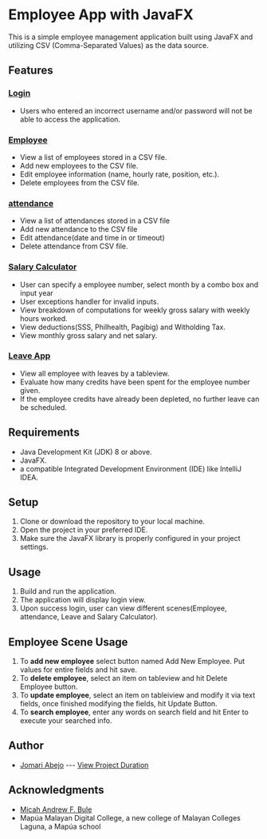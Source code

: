 # Employee App with JavaFX

This is a simple employee management application built using JavaFX and utilizing CSV (Comma-Separated Values) as the data source.

## Features
### [Login](docs/uiPictures/1loginview.png)
- Users who entered an incorrect username and/or password will not be able to access the application.

### [Employee](docs/uiPictures/2employeeview.png)
- View a list of employees stored in a CSV file.
- Add new employees to the CSV file.
- Edit employee information (name, hourly rate, position, etc.).
- Delete employees from the CSV file.
### [attendance](docs/uiPictures/3attendanceview.png)
- View a list of attendances stored in a CSV file
- Add new attendance to the CSV file
- Edit attendance(date and time in or timeout)
- Delete attendance from CSV file.
### [Salary Calculator](docs/uiPictures/5salaryview.png)
- User can specify a employee number, select month by a combo box and input year
- User exceptions handler for invalid inputs.
- View breakdown of computations for weekly gross salary with weekly hours worked.
- View deductions(SSS, Philhealth, Pagibig) and Witholding Tax.
- View monthly gross salary and net salary.
### [Leave App](docs/uiPictures/4leavesview.png)
- View all employee with leaves by a tableview. 
- Evaluate how many credits have been spent for the employee number given.
- If the employee credits have already been depleted, no further leave can be scheduled.

## Requirements

- Java Development Kit (JDK) 8 or above.
- JavaFX.
- a compatible Integrated Development Environment (IDE) like IntelliJ IDEA.

## Setup

1. Clone or download the repository to your local machine.
2. Open the project in your preferred IDE.
3. Make sure the JavaFX library is properly configured in your project settings.

## Usage

1. Build and run the application.
2. The application will display login view.
3. Upon success login, user can view different scenes(Employee, attendance, Leave and Salary Calculator).

## Employee Scene Usage
1. To <b>add new employee</b> select button named Add New Employee. Put values for entire fields and hit save.
2. To <b>delete employee</b>, select an item on tableview and hit Delete Employee button.
3. To <b>update employee</b>, select an item on tableiview and modify it via text fields, once finished modifying the fields, hit Update Button.
4. To <b>search employee</b>, enter any words on search field and hit Enter to execute your searched info.

## Author 
* [Jomari Abejo](https://www.instagram.com/reel/CuBs_WNNTjI/) --- [View Project Duration](https://wakatime.com/@jomariabejo/projects/hopwqjlntw?start=2023-07-22&end=2023-07-28)

## Acknowledgments 
* [Micah Andrew F. Bule](https://github.com/mabule-mmdc/)
* Mapúa Malayan Digital College, a new college of Malayan Colleges Laguna, a Mapúa school
